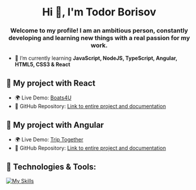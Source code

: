 <h1 align="center">Hi 👋, I'm Todor Borisov</h1>
<h3 align="center">Welcome to my profile! I am an ambitious person, constantly developing and learning new things with a real passion for my work.</h3>

- 🌱 I’m currently learning **JavaScript, NodeJS, TypeScript, Angular, HTML5, CSS3 & React**

## 🎉 My project with React
- 🌍 Live Demo: [Boats4U](https://boats4u.vercel.app/)
- 📂 GitHub Repository: [Link to entire project and documentation](https://github.com/TodorYBorisov/Boats4U-App-React)
  
## 🎉 My project with Angular
- 🌍 Live Demo: [Trip Together](https://triptogether1.netlify.app/home)
- 📂 GitHub Repository: [Link to entire project and documentation](https://github.com/TodorYBorisov/Angular-Trip-Together)

<!--## 🎓 Certificates:
- [QA Fundamentals - January 2021](https://softuni.bg/certificates/details/101274/0c124046)
- [Programming Basics C# & JS - July 2022](https://softuni.bg/certificates/details/140057/5b6b7d82)
- [Programming Fundamentals JS - September 2022](https://softuni.bg/certificates/details/149639/a758af5a)
- [JS Advanced - January 2023](https://softuni.bg/certificates/details/160045/e557ceb2)
- [JS Applications - February 2023](https://softuni.bg/certificates/details/167735/00c3f534)
- [JS Back-End - May 2023](https://softuni.bg/certificates/details/175188/3368fea8)
- [Angular - June 2023](https://softuni.bg/certificates/details/182945/d0f3014d)
- [HTML & CSS - September 2023 2023](https://softuni.bg/Certificates/Details/190729/7136715a)-->

## 🔧 Technologies & Tools:
[![My Skills](https://skillicons.dev/icons?i=js,cs,nodejs,mongodb,firebase,express,github,postman,selenium,angular,ts,html,css,react)](https://skillicons.dev)

<!--<p align="left"> <a href="https://github.com/ryo-ma/github-profile-trophy"><img src="https://github-profile-trophy.vercel.app/?username=todoryborisov" alt="todoryborisov" /></a> </p>
<!-- 📞 Connect with me:
- Email:
- LinkedIn: -->
